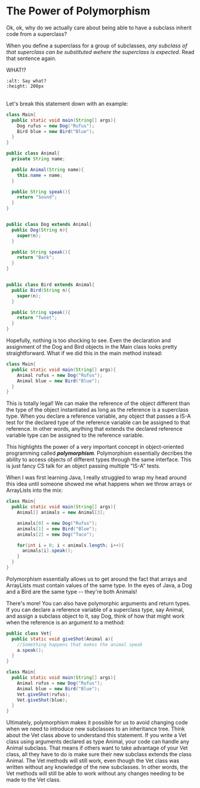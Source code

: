 The Power of Polymorphism
=========================

Ok, ok, why do we actually care about being able to have a subclass inherit code from a superclass?

When you define a superclass for a group of subclasses, *any subclass of that superclass can be substituted wehere the superclass is expected*. Read that sentence again.

WHAT!?

```{image} https://media.tenor.com/images/55e0be5740070be4293a7ab976691a90/tenor.gif
:alt: Say what?
:height: 200px
```

<br>Let's break this statement down with an example:

```java
class Main{
  public static void main(String[] args){
    Dog rufus = new Dog("Rufus");
    Bird blue = new Bird("Blue");
  }
}
```

```java
public class Animal{
  private String name;

  public Animal(String name){
    this.name = name;
  }

  public String speak(){
    return "Sound";
  }
}
```
```java

public class Dog extends Animal{
  public Dog(String n){
    super(n);
  }

  public String speak(){
    return "Bark";
  }
}
```
```java

public class Bird extends Animal{
  public Bird(String n){
    super(n);
  }

  public String speak(){
    return "Tweet";
  }
}
```

Hopefully, nothing is too shocking to see. Even the declaration and assignment of the Dog and Bird objects in the Main class looks pretty straightforward. What if we did this in the main method instead:

```java
class Main{
  public static void main(String[] args){
    Animal rufus = new Dog("Rufus");
    Animal blue = new Bird("Blue");
  }
}
```

This is totally legal! We can make the reference of the object different than the type of the object instantiated as long as the reference is a superclass type. When you declare a reference variable, any object that passes a IS-A test for the declared type of the reference variable can be assigned to that reference. In other words, anything that extends the declared reference variable type can be assigned to the reference variable.

This highlights the power of a very important concept in object-oriented programming called ***polymorphism***. Polymorphism essentially decribes the ability to access objects of different types through the same interface. This is just fancy CS talk for an object passing multiple "IS-A" tests.

When I was first learning Java, I really struggled to wrap my head around this idea until someone showed me what happens when we throw arrays or ArrayLists into the mix:

```java
class Main{
  public static void main(String[] args){
    Animal[] animals = new Animal[3];

    animals[0] = new Dog("Rufus");
    animals[1] = new Bird("Blue");
    animals[2] = new Dog("Taco");

    for(int i = 0; i < animals.length; i++){
      animals[i].speak();
    }
  }
}
```

Polymorphism essentially allows us to get around the fact that arrays and ArrayLists must contain values of the same type. In the eyes of Java, a Dog and a Bird are the same type -- they're both Animals!

There's more! You can also have polymorphic arguments and return types. If you can declare a reference variable of a superclass type, say Animal, and assign a subclass object to it, say Dog, think of how that might work when the reference is an argument to a method:

```java
public class Vet{
  public static void giveShot(Animal a){
    //Something happens that makes the animal speak
    a.speak();
  }
}
```
```java
class Main{
  public static void main(String[] args){
    Animal rufus = new Dog("Rufus");
    Animal blue = new Bird("Blue");
    Vet.giveShot(rufus);
    Vet.giveShot(blue);
  }
}
```

Ultimately, polymorphism makes it possible for us to avoid changing code when we need to introduce new subclasses to an inheritance tree. Think about the Vet class above to understand this statement. If you write a Vet class using arguments declared as type Animal, your code can handle any Animal subclass. That means if others want to take advantage of your Vet class, all they have to do is make sure their new subclass extends the class Animal. The Vet methods will still work, even though the Vet class was written without any knowledge of the new subclasses. In other words, the Vet methods will still be able to work without any changes needing to be made to the Vet class.
